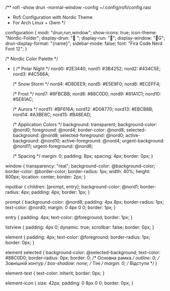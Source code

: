 /** rofi -show drun -normal-window -config ~/.config/rofi/config.rasi
 * Rofi Configuration with Nordic Theme
 * For Arch Linux + i3wm
 */

configuration {
    modi: "drun,run,window";
    show-icons: true;
    icon-theme: "Nordic-Folder";
    display-drun: " ";
    display-run: "󰀄";
    display-window: "G";
    drun-display-format: "{name}";
    sidebar-mode: false;
    font: "Fira Code Nerd Font 12";
}

/* Nordic Color Palette */
* {
    /* Polar Night */
    nord0: #2E3440;
    nord1: #3B4252;
    nord2: #434C5E;
    nord3: #4C566A;
    
    /* Snow Storm */
    nord4: #D8DEE9;
    nord5: #E5E9F0;
    nord6: #ECEFF4;
    
    /* Frost */
    nord7: #8FBCBB;
    nord8: #88C0D0;
    nord9: #81A1C1;
    nord10: #5E81AC;
    
    /* Aurora */
    nord11: #BF616A;
    nord12: #D08770;
    nord13: #EBCB8B;
    nord14: #A3BE8C;
    nord15: #B48EAD;
    
    /* Application Colors */
    background: transparent;
    background-color: @nord0;
    foreground: @nord4;
    border-color: @nord8;
    selected-background: @nord8;
    selected-foreground: @nord0;
    active-background: @nord10;
    active-foreground: @nord4;
    urgent-background: @nord11;
    urgent-foreground: @nord6;
    
    /* Spacing */
    margin: 0;
    padding: 8px;
    spacing: 4px;
    border: 0px;
}

window {
    transparency: "real";
    background-color: @background-color;
    border-color: @border-color;
    border-radius: 1px;
    width: 40%;
    height: 800px;
    location: center;
    border: 2px;
}

inputbar {
    children: [prompt, entry];
    background-color: @nord1;
    border-radius: 4px;
    padding: 4px;
    border: 1px;
}

prompt {
    background-color: @nord8;
    padding: 4px 8px;
    border-radius: 1px;
    text-color: @nord0;
    margin: 0 4px 0 0;
    border: 1px;
}

entry {
    padding: 4px;
    text-color: @foreground;
    border: 1px;
}

listview {
    padding: 4px 0;
    dynamic: true;
    scrollbar: false;
    border: 0px;
}

element {
    padding: 4px;
    text-color: @foreground;
    border-radius: 1px;
    border: 0px;
}

element selected {
    background-color: @selected-background;
    text-color: #88C0D0;
    border-radius: 0px;
    border: 0;          /* Основна рамка */
    outline: 0;         /* Зовнішній контур */
    box-shadow: none;   /* Тіні */
    margin: 0;          /* Відступи */
}

element-text {
    text-color: inherit;
    border: 0px;
}

element-icon {
    size: 42px;
    padding: 0 8px 0 0;
    border: 0px;
}
